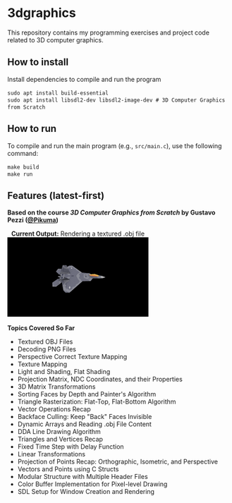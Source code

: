 # 3dgraphics
This repository contains my programming exercises and project code related to 3D computer graphics.

## How to install
Install dependencies to compile and run the program

```
sudo apt install build-essential
sudo apt install libsdl2-dev libsdl2-image-dev # 3D Computer Graphics from Scratch
```

## How to run
To compile and run the main program (e.g., `src/main.c`), use the following command:
```
make build
make run
```

## Features (latest-first)
**Based on the course *3D Computer Graphics from Scratch* by Gustavo Pezzi ([@Pikuma](https://www.pikuma.com))**
<div style="text-align: center; display: inline-block;">
  <div><strong>Current Output:</strong> Rendering a textured .obj file </div>
  <img src="output.gif" alt="Rendering a textured .obj file" width="320">  
</div>

**Topics Covered So Far**
* Textured OBJ Files
* Decoding PNG Files
* Perspective Correct Texture Mapping
* Texture Mapping
* Light and Shading, Flat Shading
* Projection Matrix, NDC Coordinates, and their Properties
* 3D Matrix Transformations
* Sorting Faces by Depth and Painter's Algorithm
* Triangle Rasterization: Flat-Top, Flat-Bottom Algorithm
* Vector Operations Recap
* Backface Culling: Keep "Back" Faces Invisible
* Dynamic Arrays and Reading .obj File Content
* DDA Line Drawing Algorithm
* Triangles and Vertices Recap
* Fixed Time Step with Delay Function
* Linear Transformations
* Projection of Points Recap: Orthographic, Isometric, and Perspective
* Vectors and Points using C Structs
* Modular Structure with Multiple Header Files
* Color Buffer Implementation for Pixel-level Drawing
* SDL Setup for Window Creation and Rendering
